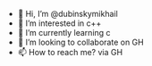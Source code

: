 - 👋 Hi, I’m @dubinskymikhail
- 👀 I’m interested in c++
- 🌱 I’m currently learning c
- 💞️ I’m looking to collaborate on GH
- 📫 How to reach me? via GH

<!---
dubinskymikhail/dubinskymikhail is a ✨ special ✨ repository because its `README.md` (this file) appears on your GitHub profile.
You can click the Preview link to take a look at your changes.
--->
